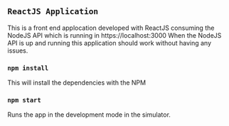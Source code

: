 ## `ReactJS Application`
This is a front end applocation developed with ReactJS consuming the NodeJS API which is running in https://localhost:3000
When the NodeJS API is up and running this application should work without having any issues.

### `npm install`
This will install the dependencies with the NPM

### `npm start`
Runs the app in the development mode in the simulator.<br />

